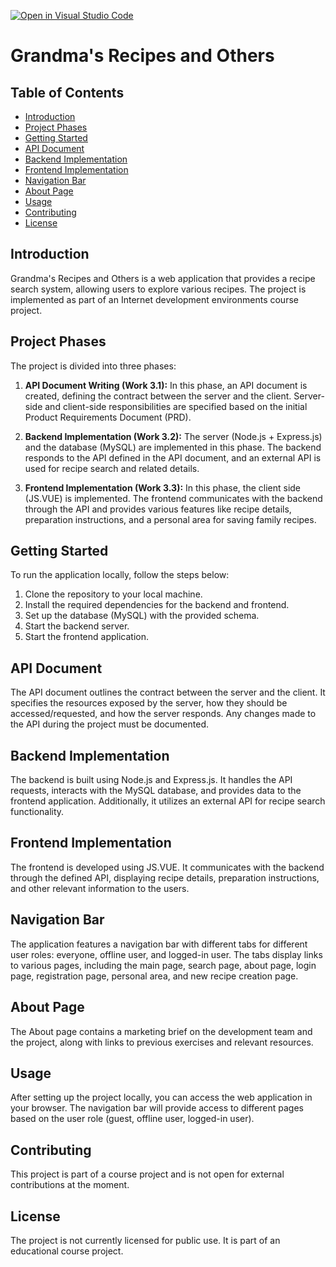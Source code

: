 [![Open in Visual Studio Code](https://classroom.github.com/assets/open-in-vscode-718a45dd9cf7e7f842a935f5ebbe5719a5e09af4491e668f4dbf3b35d5cca122.svg)](https://classroom.github.com/online_ide?assignment_repo_id=11332003&assignment_repo_type=AssignmentRepo)



# Grandma's Recipes and Others

## Table of Contents
- [Introduction](#introduction)
- [Project Phases](#project-phases)
- [Getting Started](#getting-started)
- [API Document](#api-document)
- [Backend Implementation](#backend-implementation)
- [Frontend Implementation](#frontend-implementation)
- [Navigation Bar](#navigation-bar)
- [About Page](#about-page)
- [Usage](#usage)
- [Contributing](#contributing)
- [License](#license)

## Introduction
Grandma's Recipes and Others is a web application that provides a recipe search system, allowing users to explore various recipes. The project is implemented as part of an Internet development environments course project.

## Project Phases
The project is divided into three phases:

1. **API Document Writing (Work 3.1):** In this phase, an API document is created, defining the contract between the server and the client. Server-side and client-side responsibilities are specified based on the initial Product Requirements Document (PRD).

2. **Backend Implementation (Work 3.2):** The server (Node.js + Express.js) and the database (MySQL) are implemented in this phase. The backend responds to the API defined in the API document, and an external API is used for recipe search and related details.

3. **Frontend Implementation (Work 3.3):** In this phase, the client side (JS.VUE) is implemented. The frontend communicates with the backend through the API and provides various features like recipe details, preparation instructions, and a personal area for saving family recipes.

## Getting Started
To run the application locally, follow the steps below:

1. Clone the repository to your local machine.
2. Install the required dependencies for the backend and frontend.
3. Set up the database (MySQL) with the provided schema.
4. Start the backend server.
5. Start the frontend application.

## API Document
The API document outlines the contract between the server and the client. It specifies the resources exposed by the server, how they should be accessed/requested, and how the server responds. Any changes made to the API during the project must be documented.

## Backend Implementation
The backend is built using Node.js and Express.js. It handles the API requests, interacts with the MySQL database, and provides data to the frontend application. Additionally, it utilizes an external API for recipe search functionality.

## Frontend Implementation
The frontend is developed using JS.VUE. It communicates with the backend through the defined API, displaying recipe details, preparation instructions, and other relevant information to the users.

## Navigation Bar
The application features a navigation bar with different tabs for different user roles: everyone, offline user, and logged-in user. The tabs display links to various pages, including the main page, search page, about page, login page, registration page, personal area, and new recipe creation page.

## About Page
The About page contains a marketing brief on the development team and the project, along with links to previous exercises and relevant resources.

## Usage
After setting up the project locally, you can access the web application in your browser. The navigation bar will provide access to different pages based on the user role (guest, offline user, logged-in user).

## Contributing
This project is part of a course project and is not open for external contributions at the moment.

## License
The project is not currently licensed for public use. It is part of an educational course project.

